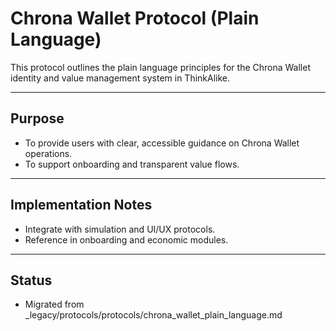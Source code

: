# Chrona Wallet Protocol (Plain Language)

This protocol outlines the plain language principles for the Chrona Wallet identity and value management system in ThinkAlike.

---

## Purpose
- To provide users with clear, accessible guidance on Chrona Wallet operations.
- To support onboarding and transparent value flows.

---

## Implementation Notes
- Integrate with simulation and UI/UX protocols.
- Reference in onboarding and economic modules.

---

## Status
- Migrated from _legacy/protocols/protocols/chrona_wallet_plain_language.md

